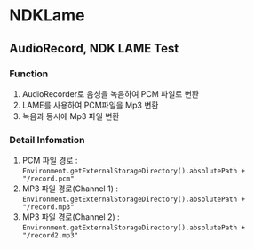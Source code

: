 # NDKLame

## AudioRecord, NDK LAME Test

### Function
1. AudioRecorder로 음성을 녹음하여 PCM 파일로 변환
2. LAME를 사용하여 PCM파일을 Mp3 변환
3. 녹음과 동시에 Mp3 파일 변환


### Detail Infomation
1. PCM 파일 경로 : ```Environment.getExternalStorageDirectory().absolutePath + "/record.pcm"```
2. MP3 파일 경로(Channel 1) : ```Environment.getExternalStorageDirectory().absolutePath + "/record.mp3"```
3. MP3 파일 경로(Channel 2) : ```Environment.getExternalStorageDirectory().absolutePath + "/record2.mp3"```
